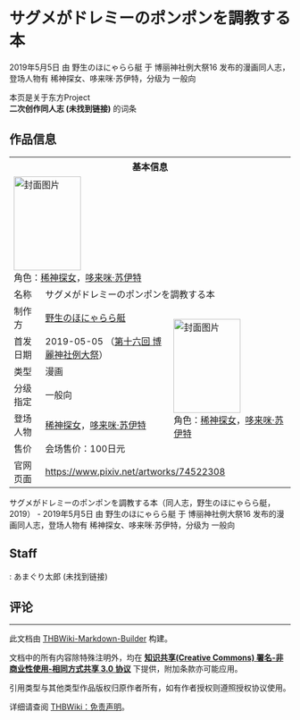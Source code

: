 # サグメがドレミーのポンポンを調教する本

<!-- source html: G:\repos\THBWiki-Markdown-Builder\THBWikiMarkdown\Temp\main\1\11\ns0%3A%E3%82%B5%E3%82%B0%E3%83%A1%E3%81%8C%E3%83%89%E3%83%AC%E3%83%9F%E3%83%BC%E3%81%AE%E3%83%9D%E3%83%B3%E3%83%9D%E3%83%B3%E3%82%92%E8%AA%BF%E6%95%99%E3%81%99%E3%82%8B%E6%9C%AC.html -->

2019年5月5日 由 野生のほにゃらら艇 于 博丽神社例大祭16 发布的漫画同人志，登场人物有 稀神探女、哆来咪·苏伊特，分级为 一般向

本页是关于东方Project  
 **二次创作同人志 (未找到链接)** 的词条
## 作品信息

<table><tbody><tr><th colspan="3">基本信息</th></tr><tr><td class="cover-artwork-mobile" colspan="2"><a href="./文件-サグメがドレミーのポンポンを調教する本封面.jpg.md" class="image" title="封面图片"><img alt="封面图片" src="https://upload.thwiki.cc/thumb/f/f4/%E3%82%B5%E3%82%B0%E3%83%A1%E3%81%8C%E3%83%89%E3%83%AC%E3%83%9F%E3%83%BC%E3%81%AE%E3%83%9D%E3%83%B3%E3%83%9D%E3%83%B3%E3%82%92%E8%AA%BF%E6%95%99%E3%81%99%E3%82%8B%E6%9C%AC%E5%B0%81%E9%9D%A2.jpg/120px-%E3%82%B5%E3%82%B0%E3%83%A1%E3%81%8C%E3%83%89%E3%83%AC%E3%83%9F%E3%83%BC%E3%81%AE%E3%83%9D%E3%83%B3%E3%83%9D%E3%83%B3%E3%82%92%E8%AA%BF%E6%95%99%E3%81%99%E3%82%8B%E6%9C%AC%E5%B0%81%E9%9D%A2.jpg" decoding="async" loading="lazy" width="120" height="168" srcset="https://upload.thwiki.cc/thumb/f/f4/%E3%82%B5%E3%82%B0%E3%83%A1%E3%81%8C%E3%83%89%E3%83%AC%E3%83%9F%E3%83%BC%E3%81%AE%E3%83%9D%E3%83%B3%E3%83%9D%E3%83%B3%E3%82%92%E8%AA%BF%E6%95%99%E3%81%99%E3%82%8B%E6%9C%AC%E5%B0%81%E9%9D%A2.jpg/181px-%E3%82%B5%E3%82%B0%E3%83%A1%E3%81%8C%E3%83%89%E3%83%AC%E3%83%9F%E3%83%BC%E3%81%AE%E3%83%9D%E3%83%B3%E3%83%9D%E3%83%B3%E3%82%92%E8%AA%BF%E6%95%99%E3%81%99%E3%82%8B%E6%9C%AC%E5%B0%81%E9%9D%A2.jpg 1.5x, https://upload.thwiki.cc/thumb/f/f4/%E3%82%B5%E3%82%B0%E3%83%A1%E3%81%8C%E3%83%89%E3%83%AC%E3%83%9F%E3%83%BC%E3%81%AE%E3%83%9D%E3%83%B3%E3%83%9D%E3%83%B3%E3%82%92%E8%AA%BF%E6%95%99%E3%81%99%E3%82%8B%E6%9C%AC%E5%B0%81%E9%9D%A2.jpg/241px-%E3%82%B5%E3%82%B0%E3%83%A1%E3%81%8C%E3%83%89%E3%83%AC%E3%83%9F%E3%83%BC%E3%81%AE%E3%83%9D%E3%83%B3%E3%83%9D%E3%83%B3%E3%82%92%E8%AA%BF%E6%95%99%E3%81%99%E3%82%8B%E6%9C%AC%E5%B0%81%E9%9D%A2.jpg 2x" data-file-width="544" data-file-height="758"></a><div class="cover-char">角色：<a href="./稀神探女.md" title="稀神探女">稀神探女</a>，<a href="./哆来咪·苏伊特.md" title="哆来咪·苏伊特">哆来咪·苏伊特</a></div></td>
</tr><tr><td class="label">名称</td><td colspan="2"> サグメがドレミーのポンポンを調教する本 </td></tr><tr><td class="label">制作方</td><td><a href="./野生のほにゃらら艇.md" title="野生のほにゃらら艇">野生のほにゃらら艇</a></td><td class="cover-artwork" rowspan="6" style="min-width:168px;"><a href="./文件-サグメがドレミーのポンポンを調教する本封面.jpg.md" class="image" title="封面图片"><img alt="封面图片" src="https://upload.thwiki.cc/thumb/f/f4/%E3%82%B5%E3%82%B0%E3%83%A1%E3%81%8C%E3%83%89%E3%83%AC%E3%83%9F%E3%83%BC%E3%81%AE%E3%83%9D%E3%83%B3%E3%83%9D%E3%83%B3%E3%82%92%E8%AA%BF%E6%95%99%E3%81%99%E3%82%8B%E6%9C%AC%E5%B0%81%E9%9D%A2.jpg/120px-%E3%82%B5%E3%82%B0%E3%83%A1%E3%81%8C%E3%83%89%E3%83%AC%E3%83%9F%E3%83%BC%E3%81%AE%E3%83%9D%E3%83%B3%E3%83%9D%E3%83%B3%E3%82%92%E8%AA%BF%E6%95%99%E3%81%99%E3%82%8B%E6%9C%AC%E5%B0%81%E9%9D%A2.jpg" decoding="async" loading="lazy" width="120" height="168" srcset="https://upload.thwiki.cc/thumb/f/f4/%E3%82%B5%E3%82%B0%E3%83%A1%E3%81%8C%E3%83%89%E3%83%AC%E3%83%9F%E3%83%BC%E3%81%AE%E3%83%9D%E3%83%B3%E3%83%9D%E3%83%B3%E3%82%92%E8%AA%BF%E6%95%99%E3%81%99%E3%82%8B%E6%9C%AC%E5%B0%81%E9%9D%A2.jpg/181px-%E3%82%B5%E3%82%B0%E3%83%A1%E3%81%8C%E3%83%89%E3%83%AC%E3%83%9F%E3%83%BC%E3%81%AE%E3%83%9D%E3%83%B3%E3%83%9D%E3%83%B3%E3%82%92%E8%AA%BF%E6%95%99%E3%81%99%E3%82%8B%E6%9C%AC%E5%B0%81%E9%9D%A2.jpg 1.5x, https://upload.thwiki.cc/thumb/f/f4/%E3%82%B5%E3%82%B0%E3%83%A1%E3%81%8C%E3%83%89%E3%83%AC%E3%83%9F%E3%83%BC%E3%81%AE%E3%83%9D%E3%83%B3%E3%83%9D%E3%83%B3%E3%82%92%E8%AA%BF%E6%95%99%E3%81%99%E3%82%8B%E6%9C%AC%E5%B0%81%E9%9D%A2.jpg/241px-%E3%82%B5%E3%82%B0%E3%83%A1%E3%81%8C%E3%83%89%E3%83%AC%E3%83%9F%E3%83%BC%E3%81%AE%E3%83%9D%E3%83%B3%E3%83%9D%E3%83%B3%E3%82%92%E8%AA%BF%E6%95%99%E3%81%99%E3%82%8B%E6%9C%AC%E5%B0%81%E9%9D%A2.jpg 2x" data-file-width="544" data-file-height="758"></a><div class="cover-char">角色：<a href="./稀神探女.md" title="稀神探女">稀神探女</a>，<a href="./哆来咪·苏伊特.md" title="哆来咪·苏伊特">哆来咪·苏伊特</a></div></td>
</tr><tr><td class="label">首发日期</td><td>2019-05-05&#160;（<a href="/展会作品列表?e=%E5%8D%9A%E4%B8%BD%E7%A5%9E%E7%A4%BE%E4%BE%8B%E5%A4%A7%E7%A5%AD%2316">第十六回 博麗神社例大祭</a>）</td></tr><tr><td class="label">类型</td><td>漫画</td></tr><tr><td class="label">分级指定</td><td>一般向</td></tr><tr><td class="label">登场人物</td><td><a href="./稀神探女.md" title="稀神探女">稀神探女</a>，<a href="./哆来咪·苏伊特.md" title="哆来咪·苏伊特">哆来咪·苏伊特</a></td></tr><tr><td class="label">售价</td><td>会场售价：100日元</td></tr>
<tr><td class="label">官网页面</td><td colspan="2"><a rel="nofollow" class="external free" href="https://www.pixiv.net/artworks/74522308">https://www.pixiv.net/artworks/74522308</a></td></tr></tbody></table>

サグメがドレミーのポンポンを調教する本（同人志，野生のほにゃらら艇，2019） - 2019年5月5日 由 野生のほにゃらら艇 于 博丽神社例大祭16 发布的漫画同人志，登场人物有 稀神探女、哆来咪·苏伊特，分级为 一般向
## Staff
: あまぐり太郎 (未找到链接)

## 评论




---

此文档由 [THBWiki-Markdown-Builder](https://github.com/Delsin-Yu/THBWiki-Markdown-Builder) 构建。

文档中的所有内容除特殊注明外，均在 [**知识共享(Creative Commons) 署名-非商业性使用-相同方式共享 3.0 协议**](https://creativecommons.org/licenses/by-sa/3.0/deed.zh-hans) 下提供，附加条款亦可能应用。

引用类型与其他类型作品版权归原作者所有，如有作者授权则遵照授权协议使用。

详细请查阅 [THBWiki：免责声明](https://thbwiki.cc/THBWiki:%E5%85%8D%E8%B4%A3%E5%A3%B0%E6%98%8E)。

